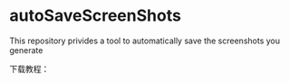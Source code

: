 # autoSaveScreenShots
This repository privides a tool to automatically save the screenshots you generate

下载教程：
